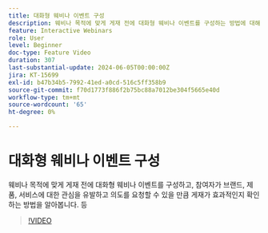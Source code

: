 ```yaml
---
title: 대화형 웨비나 이벤트 구성
description: 웨비나 목적에 맞게 게재 전에 대화형 웨비나 이벤트를 구성하는 방법에 대해 알아봅니다.
feature: Interactive Webinars
role: User
level: Beginner
doc-type: Feature Video
duration: 307
last-substantial-update: 2024-06-05T00:00:00Z
jira: KT-15699
exl-id: b47b34b5-7992-41ed-a0cd-516c5ff358b9
source-git-commit: f70d1773f886f2b75bc88a7012be304f5665e40d
workflow-type: tm+mt
source-wordcount: '65'
ht-degree: 0%

---
```


# 대화형 웨비나 이벤트 구성

웨비나 목적에 맞게 게재 전에 대화형 웨비나 이벤트를 구성하고, 참여자가 브랜드, 제품, 서비스에 대한 관심을 유발하고 의도를 요청할 수 있을 만큼 게재가 효과적인지 확인하는 방법을 알아봅니다. 등

>[!VIDEO](https://video.tv.adobe.com/v/3448991/?learn=on&captions=kor)
